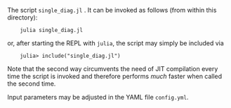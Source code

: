 The script `single_diag.jl` . It can be invoked as follows (from within this directory):

```
    julia single_diag.jl
```
or, after starting the REPL with `julia`, the script may simply be included via
```
    julia> include("single_diag.jl")
```
Note that the second way circumvents the need of JIT compilation every time the script is invoked and therefore performs *much* faster when called the second time.

Input parameters may be adjusted in the YAML file `config.yml`.
